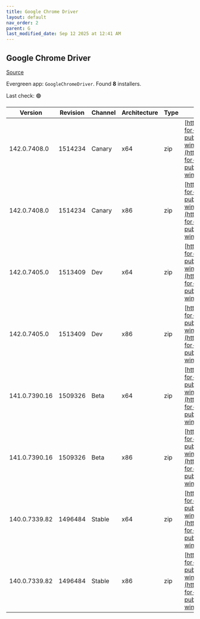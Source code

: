 ```yaml
---
title: Google Chrome Driver
layout: default
nav_order: 2
parent: G
last_modified_date: Sep 12 2025 at 12:41 AM
---
```


## Google Chrome Driver

[Source](https://googlechromelabs.github.io/chrome-for-testing/)

Evergreen app: `GoogleChromeDriver`. Found **8** installers.

Last check: 🟢

| Version       | Revision | Channel | Architecture | Type | URI                                                                                                                                                                                                        |
| ------------- | -------- | ------- | ------------ | ---- | ---------------------------------------------------------------------------------------------------------------------------------------------------------------------------------------------------------- |
| 142.0.7408.0  | 1514234  | Canary  | x64          | zip  | [https://storage.googleapis.com/chrome-for-testing-public/142.0.7408.0/win64/chromedriver-win64.zip](https://storage.googleapis.com/chrome-for-testing-public/142.0.7408.0/win64/chromedriver-win64.zip)   |
| 142.0.7408.0  | 1514234  | Canary  | x86          | zip  | [https://storage.googleapis.com/chrome-for-testing-public/142.0.7408.0/win32/chromedriver-win32.zip](https://storage.googleapis.com/chrome-for-testing-public/142.0.7408.0/win32/chromedriver-win32.zip)   |
| 142.0.7405.0  | 1513409  | Dev     | x64          | zip  | [https://storage.googleapis.com/chrome-for-testing-public/142.0.7405.0/win64/chromedriver-win64.zip](https://storage.googleapis.com/chrome-for-testing-public/142.0.7405.0/win64/chromedriver-win64.zip)   |
| 142.0.7405.0  | 1513409  | Dev     | x86          | zip  | [https://storage.googleapis.com/chrome-for-testing-public/142.0.7405.0/win32/chromedriver-win32.zip](https://storage.googleapis.com/chrome-for-testing-public/142.0.7405.0/win32/chromedriver-win32.zip)   |
| 141.0.7390.16 | 1509326  | Beta    | x64          | zip  | [https://storage.googleapis.com/chrome-for-testing-public/141.0.7390.16/win64/chromedriver-win64.zip](https://storage.googleapis.com/chrome-for-testing-public/141.0.7390.16/win64/chromedriver-win64.zip) |
| 141.0.7390.16 | 1509326  | Beta    | x86          | zip  | [https://storage.googleapis.com/chrome-for-testing-public/141.0.7390.16/win32/chromedriver-win32.zip](https://storage.googleapis.com/chrome-for-testing-public/141.0.7390.16/win32/chromedriver-win32.zip) |
| 140.0.7339.82 | 1496484  | Stable  | x64          | zip  | [https://storage.googleapis.com/chrome-for-testing-public/140.0.7339.82/win64/chromedriver-win64.zip](https://storage.googleapis.com/chrome-for-testing-public/140.0.7339.82/win64/chromedriver-win64.zip) |
| 140.0.7339.82 | 1496484  | Stable  | x86          | zip  | [https://storage.googleapis.com/chrome-for-testing-public/140.0.7339.82/win32/chromedriver-win32.zip](https://storage.googleapis.com/chrome-for-testing-public/140.0.7339.82/win32/chromedriver-win32.zip) |
